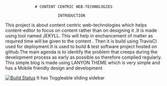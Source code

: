                  # CONTENT CENTRIC WEB-TECHNOLOGIES

                           INTRODUCTION


 This  project is about content centric web-technologies which helps content-editor to focus on content rather than on designing it .It is made using tool named JEKYLL. This will help in enchancement of matter as required time will be given to the content . Then it is build using TravisCI used for deployment.It is used to build & test software project hosted on github.The main agenda is to identify the problem that creeps during the development process as early as possible.so therefore complied regularly.
This simple blog is made using LANYON THEME which is very simple  and has a Mobile friendly design and development

                     

  [![Build Status](https://travis-ci.org/chillipeppersalt/deploy.svg?branch=master)](https://travis-ci.org/chillipeppersalt/deploy)
It has Toggleable sliding sidebar 
